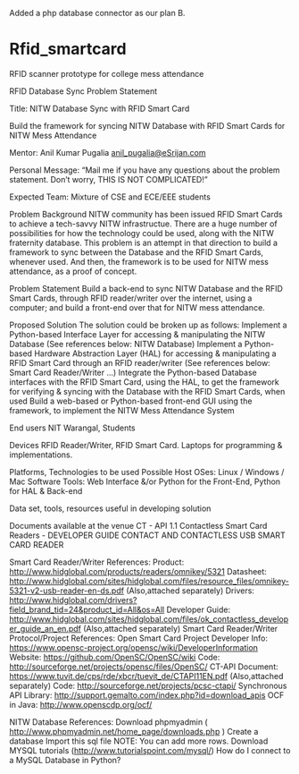 ﻿Added a php database connector as our plan B.


Rfid_smartcard
==============

RFID scanner prototype for college mess attendance

RFID Database Sync Problem Statement

Title: NITW Database Sync with RFID Smart Card

Build the framework for syncing NITW Database with RFID Smart Cards for NITW Mess Attendance



Mentor: Anil Kumar Pugalia <anil_pugalia@eSrijan.com>

Personal Message: “Mail me if you have any questions about the problem statement. Don’t worry, THIS IS NOT COMPLICATED!”

Expected Team: Mixture of CSE and ECE/EEE students

Problem Background
NITW community has been issued RFID Smart Cards to achieve a tech-savvy NITW infrastructue. There are a huge number of possibilities for how the technology could be used, along with the NITW fraternity database. This problem is an attempt in that direction to build a framework to sync between the Database and the RFID Smart Cards, whenever used. And then, the framework is to be used for NITW mess attendance, as a proof of concept.

Problem Statement
Build a back-end to sync NITW Database and the RFID Smart Cards, through RFID reader/writer over the internet, using a computer; and build a front-end over that for NITW mess attendance.

Proposed Solution
The solution could be broken up as follows:
Implement a Python-based Interface Layer for accessing & manipulating the NITW Database (See references below: NITW Database)
Implement a Python-based Hardware Abstraction Layer (HAL) for accessing & manipulating a RFID Smart Card through an RFID reader/writer (See references below: Smart Card Reader/Writer ...)
Integrate the Python-based Database interfaces with the RFID Smart Card, using the HAL, to get the framework for verifying & syncing with the Database with the RFID Smart Cards, when used
Build a web-based or Python-based front-end GUI using the framework, to implement the NITW Mess Attendance System

End users
NIT Warangal, Students

Devices
RFID Reader/Writer, RFID Smart Card.
Laptops for programming & implementations.

Platforms, Technologies to be used
Possible Host OSes: Linux / Windows / Mac
Software Tools: Web Interface &/or Python for the Front-End, Python for HAL & Back-end

Data set, tools, resources useful in developing solution

Documents available at the venue
CT - API 1.1
Contactless Smart Card Readers - DEVELOPER GUIDE
CONTACT AND CONTACTLESS USB SMART CARD READER

Smart Card Reader/Writer References:
Product: http://www.hidglobal.com/products/readers/omnikey/5321
Datasheet: http://www.hidglobal.com/sites/hidglobal.com/files/resource_files/omnikey-5321-v2-usb-reader-en-ds.pdf (Also,attached separately)
Drivers: http://www.hidglobal.com/drivers?field_brand_tid=24&product_id=All&os=All
Developer Guide: http://www.hidglobal.com/sites/hidglobal.com/files/ok_contactless_developer_guide_an_en.pdf (Also,attached separately)
Smart Card Reader/Writer Protocol/Project References:
Open Smart Card Project
Developer Info: https://www.opensc-project.org/opensc/wiki/DeveloperInformation
Website: https://github.com/OpenSC/OpenSC/wiki
Code: http://sourceforge.net/projects/opensc/files/OpenSC/
CT-API
Document: https://www.tuvit.de/cps/rde/xbcr/tuevit_de/CTAPI11EN.pdf  (Also,attached separately)
Code: http://sourceforge.net/projects/pcsc-ctapi/
Synchronous API
Library: http://support.gemalto.com/index.php?id=download_apis
OCF in Java: http://www.openscdp.org/ocf/

NITW Database References:
Download phpmyadmin ( http://www.phpmyadmin.net/home_page/downloads.php )
Create a database
Import this sql file
NOTE:
You can add more rows.
Download MYSQL tutorials (http://www.tutorialspoint.com/mysql/)
How do I connect to a MySQL Database in Python?



